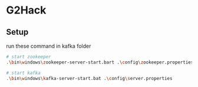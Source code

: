# G2Hack

## Setup
run these command in kafka folder
```bash
# start zookeeper
.\bin\windows\zookeeper-server-start.bart .\config\zookeeper.properties
```
```bash
# start kafka
.\bin\windows\kafka-server-start.bat .\config\server.properties
```

